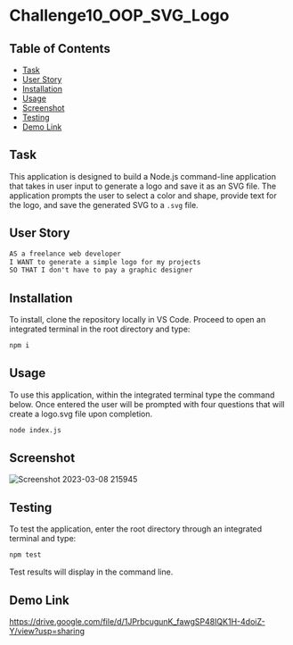 # Challenge10_OOP_SVG_Logo

## Table of Contents

* [Task](#Task)
* [User Story](#User-Story)
* [Installation](#Installation)
* [Usage](#Usage)
* [Screenshot](#Screenshot)
* [Testing](#Testing)
* [Demo Link](#Demo-Link)

## <a name="Task"></a>Task

This application is designed to build a Node.js command-line application that takes in user input to generate a logo and save it as an SVG file. The application prompts the user to select a color and shape, provide text for the logo, and save the generated SVG to a `.svg` file.

## <a name="User Story"></a>User Story

```md
AS a freelance web developer
I WANT to generate a simple logo for my projects
SO THAT I don't have to pay a graphic designer
```
## <a name="Installation"></a>Installation 

To install, clone the repository locally in VS Code. Proceed to open an integrated terminal in the root directory and type:
```md
npm i
```

## <a name="Usage"></a>Usage

To use this application, within the integrated terminal type the command below. Once entered the user will be prompted with four questions that will create a logo.svg file upon completion.
```md
node index.js
```
## <a name="Screenshot"></a>Screenshot

![Screenshot 2023-03-08 215945](https://user-images.githubusercontent.com/120080703/223924193-3866c8d9-bd14-4915-8e9b-a076f71a2359.png)

## <a name="Testing"></a>Testing

To test the application, enter the root directory through an integrated terminal and type:
```md
npm test
```
Test results will display in the command line.

## <a name="Demo Link"></a>Demo Link

https://drive.google.com/file/d/1JPrbcugunK_fawgSP48IQK1H-4doiZ-Y/view?usp=sharing